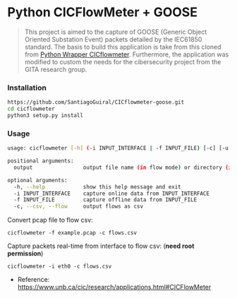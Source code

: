 # Python CICFlowMeter + GOOSE

> This project is aimed to the capture of GOOSE (Generic Object Oriented Substation Event) packets detailed by the IEC61850 standard. The basis to build this application is take from this cloned from [Python Wrapper CICflowmeter](https://github.com/datthinh1801/cicflowmeter). Furthermore, the application was modified to custom the needs for the cibersecurity project from the GITA research group.


### Installation
```sh
https://github.com/SantiagoGuiral/CICflowmeter-goose.git
cd cicflowmeter
python3 setup.py install
```

### Usage
```sh
usage: cicflowmeter [-h] (-i INPUT_INTERFACE | -f INPUT_FILE) [-c] [-u URL_MODEL] output

positional arguments:
  output                output file name (in flow mode) or directory (in sequence mode)

optional arguments:
  -h, --help            show this help message and exit
  -i INPUT_INTERFACE    capture online data from INPUT_INTERFACE
  -f INPUT_FILE         capture offline data from INPUT_FILE
  -c, --csv, --flow     output flows as csv
```

Convert pcap file to flow csv:

```
cicflowmeter -f example.pcap -c flows.csv
```

Capture packets real-time from interface to flow csv: (**need root permission**)

```
cicflowmeter -i eth0 -c flows.csv
```

- Reference: https://www.unb.ca/cic/research/applications.html#CICFlowMeter
